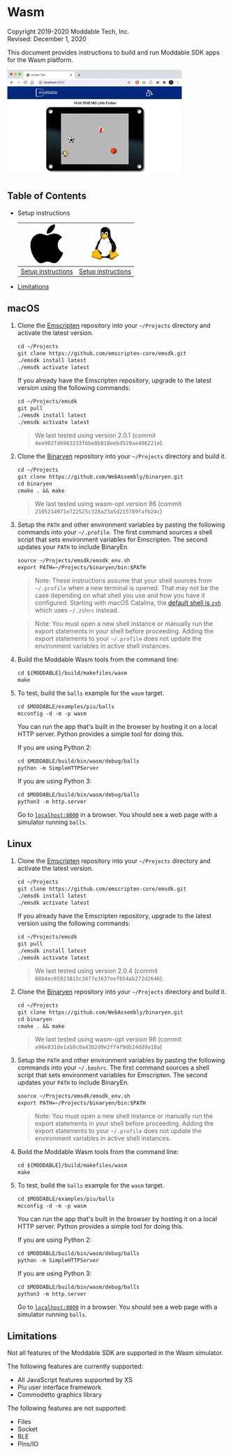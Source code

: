 # Wasm

Copyright 2019-2020 Moddable Tech, Inc.<BR>
Revised: December 1, 2020

This document provides instructions to build and run Moddable SDK apps for the Wasm platform.

![](./../assets/devices/wasm.gif)

## Table of Contents

- Setup instructions

	| [![Apple logo](./../assets/moddable/mac-logo.png)](#mac) | [![Linux logo](./../assets/moddable/lin-logo.png)](#lin) |
	| :---: | :---: |
	| [Setup instructions](#mac) | [Setup instructions](#lin)
	
- [Limitations](#limitations)

<a id="mac"></a>
## macOS

1. Clone the [Emscripten](https://emscripten.org/) repository into your `~/Projects` directory and activate the latest version.

	```text
	cd ~/Projects
	git clone https://github.com/emscripten-core/emsdk.git
	./emsdk install latest
	./emsdk activate latest
	```
	
	If you already have the Emscripten repository, upgrade to the latest version using the following commands:
	
	```text
	cd ~/Projects/emsdk
	git pull
	./emsdk install latest
	./emsdk activate latest
	```
	
	> We last tested using version 2.0.1 (commit `4ee902fd6963233f6be8b818eebd529ae406221e`).
		
2. Clone the [Binaryen](https://github.com/WebAssembly/binaryen) repository into your `~/Projects` directory and build it.

	```text
	cd ~/Projects
	git clone https://github.com/WebAssembly/binaryen.git
	cd binaryen
	cmake . && make
	```
	
	> We last tested using wasm-opt version 96 (commit `2105214971e722525c328a23a5d215789fafb24c`)	
3. 	Setup the `PATH` and other environment variables by pasting the following commands into your `~/.profile`. The first command sources a shell script that sets environment variables for Emscripten. The second updates your `PATH` to include BinaryEn.

	```text
	source ~/Projects/emsdk/emsdk_env.sh
	export PATH=~/Projects/binaryen/bin:$PATH
	```

	> Note: These instructions assume that your shell sources from `~/.profile` when a new terminal is opened. That may not be the case depending on what shell you use and how you have it configured. Starting with macOS Catalina, the [default shell is `zsh`](https://support.apple.com/en-us/HT208050) which uses `~/.zshrc` instead.

	> Note: You must open a new shell instance or manually run the export statements in your shell before proceeding. Adding the export statements to your `~/.profile` does not update the environment variables in active shell instances.

4. Build the Moddable Wasm tools from the command line:

	```text
	cd ${MODDABLE}/build/makefiles/wasm
	make
	```
	
5. To test, build the `balls` example for the `wasm` target.

	```text
	cd $MODDABLE/examples/piu/balls
	mcconfig -d -m -p wasm
	```
	
	You can run the app that's built in the browser by hosting it on a local HTTP server. Python provides a simple tool for doing this.
	
	If you are using Python 2:
	
	```text
	cd $MODDABLE/build/bin/wasm/debug/balls
	python -m SimpleHTTPServer
	```
	
	If you are using Python 3:
	
	```text
	cd $MODDABLE/build/bin/wasm/debug/balls
	python3 -m http.server
	```
	
	Go to [`localhost:8000`](http://localhost:8000) in a browser. You should see a web page with a simulator running `balls`.
	
<a id="lin"></a>
## Linux

1. Clone the [Emscripten](https://emscripten.org/) repository into your `~/Projects` directory and activate the latest version.

	```text
	cd ~/Projects
	git clone https://github.com/emscripten-core/emsdk.git
	./emsdk install latest
	./emsdk activate latest
	```
	
	If you already have the Emscripten repository, upgrade to the latest version using the following commands:
	
	```text
	cd ~/Projects/emsdk
	git pull
	./emsdk install latest
	./emsdk activate latest
	```
	
	> We last tested using version 2.0.4 (commit `88b4ec65923815c3077e3637eefb54ab272d2646`).
		
2. Clone the [Binaryen](https://github.com/WebAssembly/binaryen) repository into your `~/Projects` directory and build it.

	```text
	cd ~/Projects
	git clone https://github.com/WebAssembly/binaryen.git
	cd binaryen
	cmake . && make
	```
	
	> We last tested using wasm-opt version 96 (commit `a96e8310e1a58c0a43b2d0e2ff4f9db24dd9a18a`)	
3. 	Setup the `PATH` and other environment variables by pasting the following commands into your `~/.bashrc`. The first command sources a shell script that sets environment variables for Emscripten. The second updates your `PATH` to include BinaryEn.

	```text
	source ~/Projects/emsdk/emsdk_env.sh
	export PATH=~/Projects/binaryen/bin:$PATH
	```

	> Note: You must open a new shell instance or manually run the export statements in your shell before proceeding. Adding the export statements to your `~/.profile` does not update the environment variables in active shell instances.

4. Build the Moddable Wasm tools from the command line:

	```text
	cd ${MODDABLE}/build/makefiles/wasm
	make
	```
	
5. To test, build the `balls` example for the `wasm` target.

	```text
	cd $MODDABLE/examples/piu/balls
	mcconfig -d -m -p wasm
	```
	
	You can run the app that's built in the browser by hosting it on a local HTTP server. Python provides a simple tool for doing this.
	
	If you are using Python 2:
	
	```text
	cd $MODDABLE/build/bin/wasm/debug/balls
	python -m SimpleHTTPServer
	```
	
	If you are using Python 3:
	
	```text
	cd $MODDABLE/build/bin/wasm/debug/balls
	python3 -m http.server
	```
	
	Go to [`localhost:8000`](http://localhost:8000) in a browser. You should see a web page with a simulator running `balls`.

<a id="limitations"></a>
## Limitations

Not all features of the Moddable SDK are supported in the Wasm simulator. 

The following features are currently supported:

- All JavaScript features supported by XS
- Piu user interface framework
- Commodetto graphics library

The following features are not supported:

- Files
- Socket
- BLE
- Pins/IO
	